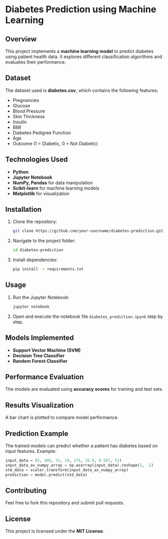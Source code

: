 # Diabetes Prediction using Machine Learning

## Overview
This project implements a **machine learning model** to predict diabetes using patient health data. It explores different classification algorithms and evaluates their performance.

## Dataset
The dataset used is **diabetes.csv**, which contains the following features:
- Pregnancies
- Glucose
- Blood Pressure
- Skin Thickness
- Insulin
- BMI
- Diabetes Pedigree Function
- Age
- Outcome (1 = Diabetic, 0 = Not Diabetic)

## Technologies Used
- **Python**
- **Jupyter Notebook**
- **NumPy, Pandas** for data manipulation
- **Scikit-learn** for machine learning models
- **Matplotlib** for visualization

## Installation
1. Clone the repository:
   ```bash
   git clone https://github.com/your-username/diabetes-prediction.git
   ```
2. Navigate to the project folder:
   ```bash
   cd diabetes-prediction
   ```
3. Install dependencies:
   ```bash
   pip install -r requirements.txt
   ```

## Usage
1. Run the Jupyter Notebook:
   ```bash
   jupyter notebook
   ```
2. Open and execute the notebook file `diabetes_prediction.ipynb` step by step.

## Models Implemented
- **Support Vector Machine (SVM)**
- **Decision Tree Classifier**
- **Random Forest Classifier**

## Performance Evaluation
The models are evaluated using **accuracy scores** for training and test sets.

## Results Visualization
A bar chart is plotted to compare model performance.

## Prediction Example
The trained models can predict whether a patient has diabetes based on input features. Example:
```python
input_data = (5, 166, 72, 19, 175, 25.8, 0.587, 51)
input_data_as_numpy_array = np.asarray(input_data).reshape(1, -1)
std_data = scaler.transform(input_data_as_numpy_array)
prediction = model.predict(std_data)
```

## Contributing
Feel free to fork this repository and submit pull requests.

## License
This project is licensed under the **MIT License**.
